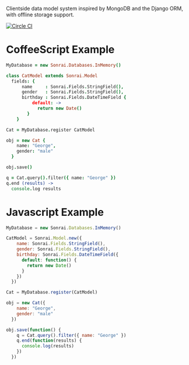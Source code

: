 Clientside data model system inspired by MongoDB and the Django ORM, with offline storage support.

[![Circle CI](https://circleci.com/gh/krillr/sonrai.png?style=badge)](https://circleci.com/gh/krillr/sonrai)

CoffeeScript Example
======
```CoffeeScript
MyDatabase = new Sonrai.Databases.InMemory()

class CatModel extends Sonrai.Model
  fields: {
      name     : Sonrai.Fields.StringField(),
      gender   : Sonrai.Fields.StringField(),
      birthday : Sonrai.Fields.DateTimeField {
          default: ->
            return new Date()
        }
    }

Cat = MyDatabase.register CatModel

obj = new Cat {
    name: "George",
    gender: "male"
  }

obj.save()

q = Cat.query().filter({ name: "George" })
q.end (results) ->
  console.log results
```

Javascript Example
======
```JavaScript
MyDatabase = new Sonrai.Databases.InMemory()

CatModel = Sonrai.Model.new({
    name: Sonrai.Fields.StringField(),
    gender: Sonrai.Fields.StringField(),
    birthday: Sonrai.Fields.DateTimeField({
      default: function() {
        return new Date()
      }
    })
  })

Cat = MyDatabase.register(CatModel)

obj = new Cat({
    name: "George",
    gender: "male"
  })

obj.save(function() {
    q = Cat.query().filter({ name: "George" })
    q.end(function(results) {
      console.log(results)
    })
  })
```
